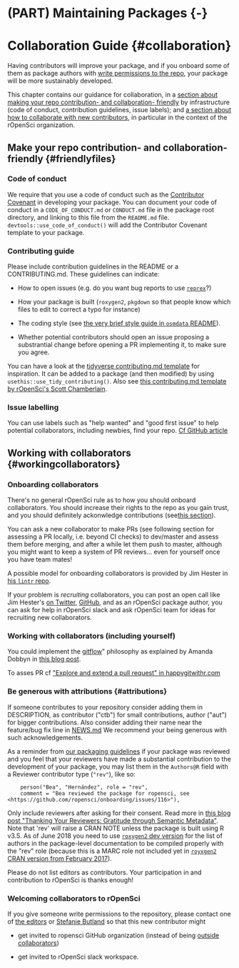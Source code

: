#  (PART) Maintaining Packages {-}

# Collaboration Guide {#collaboration}

<div class="summaryblock">
<p>Having contributors will improve your package, and if you onboard some of them as package authors with <a href="https://help.github.com/articles/repository-permission-levels-for-an-organization/">write permissions to the repo</a>, your package will be more sustainably developed.</p>
<p>This chapter contains our guidance for collaboration, in a <a href="#friendlyfiles">section about making your repo contribution- and collaboration- friendly</a> by infrastructure (code of conduct, contribution guidelines, issue labels); and <a href="#workingcollaborators">a section about how to collaborate with new contributors</a>, in particular in the context of the rOpenSci organization.</p>
</div>

## Make your repo contribution- and collaboration- friendly {#friendlyfiles}

### Code of conduct

We require that you use a code of conduct such as the [Contributor Covenant](http://contributor-covenant.org/) in developing your package.  You can document your code of conduct in a `CODE_OF_CONDUCT.md` or `CONDUCT.md` file in the package root directory, and linking to this file from the `README.md` file.  `devtools::use_code_of_conduct()` will add the Contributor Covenant template to your package.

### Contributing guide

Please include contribution guidelines in the README or a CONTRIBUTING.md. These guidelines can indicate:

* How to open issues (e.g. do you want bug reports to use [`reprex`](https://github.com/tidyverse/reprex)?)

* How your package is built (`roxygen2`, `pkgdown` so that people know which files to edit to correct a typo for instance)

* The coding style (see [the very brief style guide in `osmdata` README](https://github.com/ropensci/osmdata#style-guide)).

* Whether potential contributors should open an issue proposing a substrantial change before opening a PR implementing it, to make sure you agree.

You can have a look at the [tidyverse contributing.md template](https://github.com/r-lib/usethis/blob/8483d1edbec15e36ba72bf1f4fb5ab5dad44acf7/.github/CONTRIBUTING.md) for inspiration. It can be added to a package (and then modified) by using `usethis::use_tidy_contributing()`. Also see [this contributing.md template by rOpenSci's Scott Chamberlain](https://github.com/ropensci/dotgithubfiles/blob/80ba808ed035069cbb073e04c697368072fafaad/CONTRIBUTING.md).

### Issue labelling

You can use labels such as "help wanted" and "good first issue" to help potential collaborators, including newbies, find your repo. [Cf GitHub article](https://help.github.com/articles/helping-new-contributors-find-your-project-with-labels/)

## Working with collaborators {#workingcollaborators}

### Onboarding collaborators

There's no general rOpenSci rule as to how you should onboard collaborators. You should increase their rights to the repo as you gain trust, and you should definitely ackonwledge contributions (see[this section](#attributions)).

You can ask a new collaborator to make PRs (see following section for assessing a PR locally, i.e. beyond CI checks) to dev/master and assess them before merging, and after a while let them push to master, although you might want to keep a system of PR reviews... even for yourself once you have team mates!

A possible model for onboarding collaborators is provided by Jim Hester in [his `lintr` repo](https://github.com/jimhester/lintr/issues/318). 

If your problem is _recruiting_ collaborators, you can post an open call like Jim Hester's [on Twitter](https://twitter.com/jimhester_/status/997109466674819074), [GitHub]((https://github.com/jimhester/lintr/issues/318)), and as an rOpenSci package author, you can ask for help in rOpenSci slack and ask rOpenSci team for ideas for recruiting new collaborators.

### Working with collaborators (including yourself)

You could implement the [gitflow](https://www.atlassian.com/git/tutorials/comparing-workflows/gitflow-workflow)" philosophy as explained by Amanda Dobbyn in [this blog post](https://ropensci.org/blog/2018/04/20/monkeydo/).

To asses PR cf ["Explore and extend a pull request" in happygitwithr.com](http://happygitwithr.com/pr-extend.html)

### Be generous with attributions {#attributions}

If someone contributes to your repository consider adding them in DESCRIPTION, as contributor ("ctb") for small contributions, author ("aut") for bigger contributions. Also consider adding their name near the feature/bug fix line in [NEWS.md](#news) We recommend your being generous with such acknowledgements.

As a reminder from [our packaging guidelines](#building) if your package was reviewed and you feel that your reviewers have made a substantial contribution to the development of your package, you may list them in the `Authors@R` field with a Reviewer contributor type (`"rev"`), like so:

```
    person("Bea", "Hernández", role = "rev",
    comment = "Bea reviewed the package for ropensci, see <https://github.com/ropensci/onboarding/issues/116>"),
```
Only include reviewers after asking for their consent. Read more in [this blog post "Thanking Your Reviewers: Gratitude through Semantic Metadata"](https://ropensci.org/blog/2018/03/16/thanking-reviewers-in-metadata/). Note that 'rev' will raise a CRAN NOTE unless the package is built using R v3.5. As of June 2018 you need to use [`roxygen2` dev version](https://github.com/klutometis/roxygen#installation) for the list of authors in the package-level documentation to be compiled properly with the "rev" role (because this is a MARC role not included yet in [`royxgen2` CRAN version from February 2017](https://cran.r-project.org/web/packages/roxygen2/index.html)).

Please do not list editors as contributors. Your participation in and contribution to rOpenSci is thanks enough!

### Welcoming collaborators to rOpenSci

If you give someone write permissions to the repository, please contact one of [the editors](#associateditors) or [Stefanie Butland](github.com/stefaniebutland) so that this new contributor might

* get invited to ropensci GitHub organization (instead of being [outside collaborators](https://help.github.com/articles/repository-permission-levels-for-an-organization/#outside-collaborators))

* get invited to rOpenSci slack workspace.
